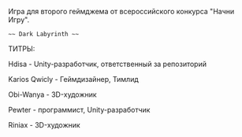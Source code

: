 Игра для второго геймджема от всероссийского конкурса "Начни Игру".

    ~~ Dark Labyrinth ~~
          
ТИТРЫ:

Hdisa - Unity-разработчик, ответственный за репозиторий

Karios Qwicly - Геймдизайнер, Тимлид

Obi-Wanya - 3D-художник

Pewter - программист, Unity-разработчик

Riniax - 3D-художник
